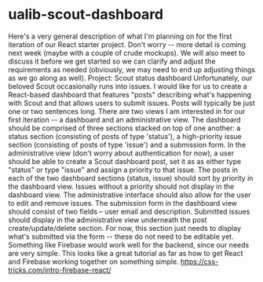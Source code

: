 # ualib-scout-dashboard
Here's a very general description of what I'm planning on for the first iteration of our React starter project. Don't worry -- more detail is coming next week (maybe with a couple of crude mockups). We will also meet to discuss it before we get started so we can clarify and adjust the requirements as needed (obviously, we may need to end up adjusting things as we go along as well). Project: Scout status dashboard Unfortunately, our beloved Scout occasionally runs into issues. I would like for us to create a React-based dashboard that features "posts" describing what's happening with Scout and that allows users to submit issues. Posts will typically be just one or two sentences long. There are two views I am interested in for our first iteration -- a dashboard and an administrative view. The dashboard should be comprised of three sections stacked on top of one another: a status section (consisting of posts of type 'status'), a high-priority issue section (consisting of posts of type 'issue') and a submission form. In the administrative view (don't worry about authentication for now), a user should be able to create a Scout dashboard post, set it as as either type "status" or type "issue" and assign a priority to that issue. The posts in each of the two dashboard sections (status, issue) should sort by priority in the dashboard view. Issues without a priority should not display in the dashboard view. The administrative interface should also allow for the user to edit and remove issues. The submission form in the dashboard view should consist of two fields – user email and description. Submitted issues should display in the administrative view underneath the post create/update/delete section. For now, this section just needs to display what's submitted via the form -- these do not need to be editable yet. Something like Firebase would work well for the backend, since our needs are very simple. This looks like a great tutorial as far as how to get React and Firebase working together on something simple. https://css-tricks.com/intro-firebase-react/

